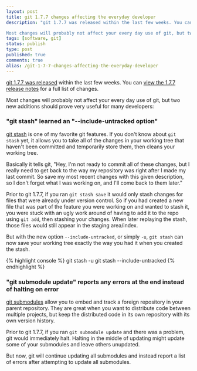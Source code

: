 ```yaml
---
layout: post
title: git 1.7.7 changes affecting the everyday developer
description: "git 1.7.7 was released within the last few weeks. You can view the 1.7.7 release notes for a full list of changes.

Most changes will probably not affect your every day use of git, but two new additions should prove very useful for many developers."
tags: [software, git]
status: publish
type: post
published: true
comments: true
alias: /git-1-7-7-changes-affecting-the-everyday-developer
---
```

[git 1.7.7 was released](http://git-scm.com/) within the last few weeks. You can [view the 1.7.7 release notes](https://raw.github.com/gitster/git/master/Documentation/RelNotes/1.7.7.txt) for a full list of changes.

Most changes will probably not affect your every day use of git, but two new additions should prove very useful for many developers:

### "git stash" learned an "--include-untracked option"

[git stash](http://schacon.github.io/git/user-manual.html#interrupted-work) is one of my favorite git features. If you don't know about `git stash` yet, it allows you to take all of the changes in your working tree that haven't been committed and temporarily store them, then cleans your working tree.

Basically it tells git, "Hey, I'm not ready to commit all of these changes, but I really need to get back to the way my repository was right after I made my last commit. So save my most recent changes with this given description, so I don't forget what I was working on, and I'll come back to them later."

Prior to git 1.7.7, if you ran `git stash save` it would only stash changes for files that were already under version control. So if you had created a new file that was part of the feature you were working on and wanted to stash it, you were stuck with an ugly work around of having to add it to the repo using `git add`, then stashing your changes. When later replaying the stash, those files would still appear in the staging area/index.

But with the new option `--include-untracked`, or simply `-u`, `git stash` can now save your working tree exactly the way you had it when you created the stash.

{% highlight console %}
git stash -u
git stash --include-untracked
{% endhighlight %}

### "git submodule update" reports any errors at the end instead of halting on error

[git submodules](http://schacon.github.io/git/user-manual.html#submodules) allow you to embed and track a foreign repository in your parent repository. They are great when you want to distribute code between multiple projects, but keep the distributed code in its own repository with its own version history.

Prior to git 1.7.7, if you ran `git submodule update` and there was a problem, git would immediately halt. Halting in the middle of updating might update some of your submodules and leave others unupdated.

But now, git will continue updating all submodules and instead report a list of errors after attempting to update all submodules.
